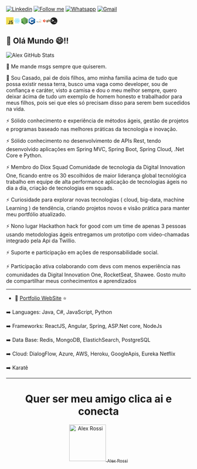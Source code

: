 [![Linkedin](https://img.shields.io/badge/-LinkedIn-blue?style=flat&logo=Linkedin&logoColor=white)](https://www.linkedin.com/in/4lex/) [<img src="https://img.shields.io/github/followers/4lexRossi?label=follow&style=social" height="22" title="Follow me" />](https://github.com/4lexRossi) [![Whatsapp](https://img.shields.io/badge/-Whatsapp-4CA143?style=flat&labelColor=4CA143&logo=whatsapp&logoColor=white)](https://api.whatsapp.com/send?phone=5519988308501&text=Olá!) [![Gmail](https://img.shields.io/badge/-Gmail-c14438?style=flat&logo=Gmail&logoColor=white)](mailto:devalexrossi@gmail.com)

<code><img height="20" src="https://raw.githubusercontent.com/github/explore/80688e429a7d4ef2fca1e82350fe8e3517d3494d/topics/javascript/javascript.png"></code><code><img height="20" src="https://raw.githubusercontent.com/github/explore/80688e429a7d4ef2fca1e82350fe8e3517d3494d/topics/react/react.png"></code><code><img height="20" src="https://raw.githubusercontent.com/github/explore/80688e429a7d4ef2fca1e82350fe8e3517d3494d/topics/nodejs/nodejs.png"></code><code><img height="20" src="https://raw.githubusercontent.com/github/explore/80688e429a7d4ef2fca1e82350fe8e3517d3494d/topics/cpp/cpp.png"></code><code><img height="20" src="https://raw.githubusercontent.com/github/explore/80688e429a7d4ef2fca1e82350fe8e3517d3494d/topics/mysql/mysql.png"></code><code><img height="20" src="https://raw.githubusercontent.com/github/explore/80688e429a7d4ef2fca1e82350fe8e3517d3494d/topics/git/git.png"></code><code><img height="20" src="https://raw.githubusercontent.com/github/explore/80688e429a7d4ef2fca1e82350fe8e3517d3494d/topics/terminal/terminal.png"></code></code>


## 👋 Olá Mundo 😄!! 

![Alex GitHub Stats](https://github-readme-stats.vercel.app/api?username=4lexRossi&show_icons=true)

💬 Me mande msgs sempre que quiserem.

🌱 Sou Casado, pai de dois filhos, amo minha familia acima de tudo que possa existir nessa terra, busco uma vaga como developer, sou de confiança e caráter, visto a camisa e dou o meu melhor sempre, quero deixar ácima de tudo um exemplo de homem honesto e trabalhador para meus filhos, pois sei que eles só precisam disso para serem bem sucedidos na vida.

⚡ Sólido conhecimento e experiência de métodos ágeis, gestão de projetos e programas baseado nas melhores
práticas da tecnologia e inovação.

⚡ Sólido conhecimento no desenvolvimento de APIs Rest, tendo desenvolvido aplicações em Spring MVC, Spring Boot, Spring Cloud, .Net Core e Python.

⚡ Membro do Diox Squad Comunidade de tecnologia da Digital Innovation One, ficando entre os 30 escolhidos de maior liderança global tecnológica trabalho em equipe de alta performance aplicação de tecnologias ágeis no dia a dia, criação de tecnologias em squads.

⚡ Curiosidade para explorar novas tecnologias ( cloud, big-data, machine Learning ) de tendência, criando projetos novos e visão prática para manter meu portfólio atualizado.

⚡ Nono lugar Hackathon hack for good com um time de apenas 3 pessoas usando metodologias ágeis entregamos um prototipo com video-chamadas integrado pela Api da Twillio.

⚡ Suporte e participação em ações de responsabilidade social.

⚡ Participação ativa colaborando com devs com menos experiência nas comunidades da Digital Innovation One, RocketSeat, Shawee. Gosto muito de compartilhar meus conhecimentos e aprendizados

---

- 🎯 [Portfolio WebSite](https://4lexrossi.github.io/) ⭐


➡️ Languages: Java, C#, JavaScript, Python

➡️ Frameworks: ReactJS, Angular, Spring, ASP.Net core, NodeJs

➡️ Data Base: Redis, MongoDB, ElastichSearch, PostgreSQL

➡️ Cloud: DialogFlow, Azure, AWS, Heroku, GoogleApis, Eureka Netflix

➡️ Karatê 

---

<h1 align="center">Quer ser meu amigo clica ai e conecta</h1>
<p align="center">
  <a href="https://www.linkedin.com/in/4lex/">
    <img src="https://avatars3.githubusercontent.com/u/62000504?s=400&u=9077ec8b32016a8accbb59dfc8e6d217b7b1b468&v=4" title="Alex Rossi" width="100" height="100"> <sub> Alex Rossi </sub>
  </a>

